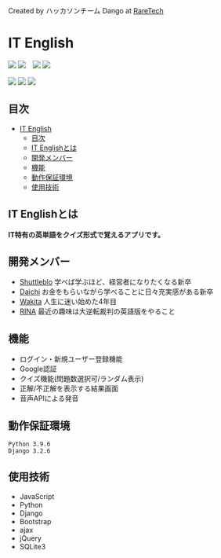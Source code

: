 Created by ハッカソンチーム Dango  at  [RareTech](https://raretech.site/)
# IT English
<img src="https://img.shields.io/badge/-Python-3776AB.svg?logo=python&style=social">  ![](https://img.shields.io/badge/Python-3.9.6-blue?style=for-the-badge)　<img src="https://img.shields.io/badge/-Django-092E20.svg?logo=django&style=social">  ![](https://img.shields.io/badge/Django-3.2.6-blueviolet?style=for-the-badge)

<img src="https://img.shields.io/badge/-Bootstrap-563D7C.svg?logo=bootstrap&style=social">
<img src="https://img.shields.io/badge/-Html5-E34F26.svg?logo=html5&style=social">
<img src="https://img.shields.io/badge/-Github-181717.svg?logo=github&style=social">

## 目次
- [IT English](#it-english)
  - [目次](#目次)
  - [IT Englishとは](#it-englishとは)
  - [開発メンバー](#開発メンバー)
  - [機能](#機能)
  - [動作保証環境](#動作保証環境)
  - [使用技術](#使用技術)

<a id="IT_English"></a>
## IT Englishとは
**IT特有の英単語をクイズ形式で覚えるアプリです。**


## 開発メンバー
- [Shuttleblo](https://github.com/shuttleblo) 学べば学ぶほど、経営者になりたくなる新卒
- [Daichi](https://github.com/daichi0918) お金をもらいながら学べることに日々充実感がある新卒
- [Wakita](https://github.com/waktia) 人生に迷い始めた4年目　
- [RINA](https://github.com/Rinasham) 最近の趣味は大逆転裁判の英語版をやること

## 機能
- ログイン・新規ユーザー登録機能
- Google認証
- クイズ機能(問題数選択可/ランダム表示)
- 正解/不正解を表示する結果画面
- 音声APIによる発音

## 動作保証環境
```
Python 3.9.6
Django 3.2.6
```
## 使用技術
- JavaScript
- Python
- Django
- Bootstrap
- ajax
- jQuery
- SQLite3
